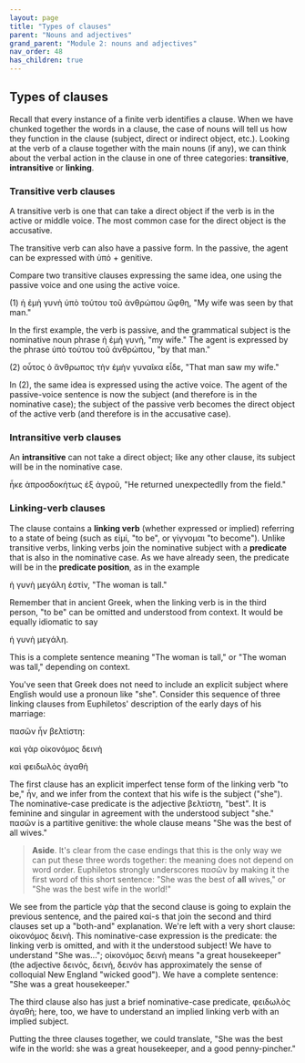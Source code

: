 ```yaml
---
layout: page
title: "Types of clauses"
parent: "Nouns and adjectives"
grand_parent: "Module 2: nouns and adjectives"
nav_order: 48
has_children: true
---
```



## Types of clauses


Recall that every instance of a finite verb identifies a clause.  When we have chunked together the words in a clause, the case of nouns will tell us how they function in the clause (subject, direct or indirect object, etc.). Looking at the verb of a clause together with the main nouns (if any), we can think about the verbal action in the clause in one of three categories: **transitive**, **intransitive** or **linking**.

### Transitive verb clauses

A transitive verb is one that can take a direct object if the verb is in the active or middle voice. The most common case for the direct object is the accusative.

The transitive verb can also have a passive form. In the passive, the agent can be expressed with ὑπό + genitive.

Compare two transitive clauses expressing the same idea, one using the passive voice and one using the active  voice.


(1) ἡ ἐμὴ γυνὴ ὑπὸ τούτου τοῦ ἀνθρώπου ὤφθη, "My wife was seen by that man."

In the first example, the verb is passive, and the grammatical subject is the nominative noun phrase ἡ ἐμὴ γυνὴ, "my wife." The agent is expressed by the phrase ὑπὸ τούτου τοῦ ἀνθρώπου, "by that man."


(2)  οὗτος ὁ ἄνθρωπος τὴν ἐμὴν γυναῖκα εἶδε, "That man saw my wife."

In (2), the same idea is expressed using the active voice.  The agent of the passive-voice sentence is now the subject (and therefore is in the nominative case); the subject of the passive verb becomes the direct object of the active verb (and therefore is in the accusative case).



### Intransitive verb clauses


An **intransitive** can not take a direct object; like any other clause, its subject will be in the nominative case. 

ἧκε ἀπροσδοκήτως ἐξ ἀγροῦ, "He returned unexpectedlly from the field."



### Linking-verb clauses

The clause contains a **linking verb** (whether expressed or implied) referring to a state of being (such as εἰμί, "to be", or γίγνομαι "to become").  Unlike transitive verbs, linking verbs join the nominative subject with a  **predicate** that is also in the nominative case.  As we have already seen, the predicate will be in the **predicate position**, as in the example

ἡ γυνὴ μεγάλη ἐστίν, "The woman is tall."

Remember that in ancient Greek, when the linking verb is in the third person, "to be" can be omitted and understood from context.  It would be equally idiomatic to say 

ἡ γυνὴ μεγάλη.

This is a complete sentence meaning "The woman is tall," or "The woman was tall," depending on context.

You've seen that Greek does not need to include an explicit subject where English would use a pronoun like "she".  Consider this sequence of three linking clauses from Euphiletos' description of the early days of his marriage:


πασῶν ἦν βελτίστη: 

καὶ γὰρ οἰκονόμος δεινὴ 

καὶ φειδωλὸς ἀγαθὴ

The first clause has an explicit imperfect tense form of the linking verb "to be," ἦν, and we infer from the context that his wife is the subject ("she").  The nominative-case predicate is the adjective βελτίστη, "best".  It is feminine and singular in agreement with the understood subject "she."  πασῶν is a partitive genitive: the whole clause means "She was the best of all wives."  

> **Aside**.  It's clear from the case endings that this is the only way we can put these three words together: the meaning does not depend on word order. Euphiletos strongly underscores πασῶν by making it the first word of this short sentence: "She was the best of **all** wives," or "She was the best wife in the world!"

We see from the particle γὰρ that the second clause is going to explain the previous sentence, and the paired καί-s that join the second and third clauses set up a "both-and" explanation.  We're left with a very short clause:  οἰκονόμος δεινὴ.  This  nominative-case expression is the predicate: the linking verb is omitted, and with it the understood subject! We have to understand "She was..."; οἰκονόμος δεινὴ means "a great housekeeper" (the adjective δεινός, δεινή, δεινόν has approximately the sense of colloquial New England "wicked good").  We have a complete sentence: "She was a great housekeeper."

The third clause also has just a brief nominative-case predicate, φειδωλὸς ἀγαθὴ; here, too, we have to understand an implied linking verb with an implied subject.

Putting the three clauses together, we could translate, "She was the best wife in the world: she was a great housekeeper, and a good penny-pincher."